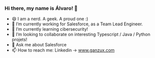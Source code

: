 ### Hi there, my name is Álvaro! 👋

- 😄 I am a nerd. A geek. A proud one :)
- 🔭 I’m currently working for Salesforce, as a Team Lead Engineer.
- 🌱 I’m currently learning cibersecurity!
- 👯 I’m looking to collaborate on interesting Typescript / Java / Python projets!
- 💬 Ask me about Salesforce
- 📫 How to reach me: Linkedin -> www.ganzux.com
